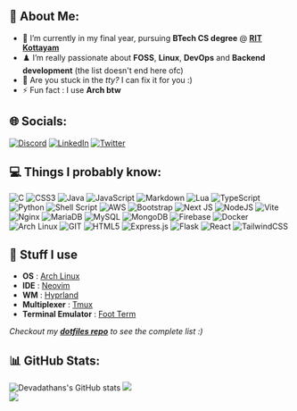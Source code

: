 ## 💫 About Me:

- 🔭 I’m currently in my final year, pursuing <b>BTech CS degree</b> @ <b>[RIT Kottayam](https://en.wikipedia.org/wiki/Rajiv_Gandhi_Institute_of_Technology,_Kottayam)</b>
  <br>
- ♟️ I’m really passionate about <b>FOSS</b>, <b>Linux</b>, <b>DevOps</b> and <b>Backend development</b> (the list doesn't end here ofc)
  <br>
- 💬 Are you stuck in the <i>tty?</i> I can fix it for you :)
  <br>
- ⚡ Fun fact : I use <b>Arch btw</b>

## 🌐 Socials:

[![Discord](https://img.shields.io/badge/Discord-%237289DA.svg?logo=discord&logoColor=white)](https://discord.com/users/771442997208416297) [![LinkedIn](https://img.shields.io/badge/LinkedIn-%230077B5.svg?logo=linkedin&logoColor=white)](https://linkedin.com/in/devadathan-m-b-804876257) [![Twitter](https://img.shields.io/badge/Twitter-%231DA1F2.svg?logo=Twitter&logoColor=white)](https://twitter.com/devcodess)

## 💻 Things I probably know:

![C](https://img.shields.io/badge/c-%2300599C.svg?style=for-the-badge&logo=c&logoColor=white) ![CSS3](https://img.shields.io/badge/css3-%231572B6.svg?style=for-the-badge&logo=css3&logoColor=white) ![Java](https://img.shields.io/badge/java-%23ED8B00.svg?style=for-the-badge&logo=openjdk&logoColor=white) ![JavaScript](https://img.shields.io/badge/javascript-%23323330.svg?style=for-the-badge&logo=javascript&logoColor=%23F7DF1E) ![Markdown](https://img.shields.io/badge/markdown-%23000000.svg?style=for-the-badge&logo=markdown&logoColor=white) ![Lua](https://img.shields.io/badge/lua-%232C2D72.svg?style=for-the-badge&logo=lua&logoColor=white) ![TypeScript](https://img.shields.io/badge/typescript-%23007ACC.svg?style=for-the-badge&logo=typescript&logoColor=white) ![Python](https://img.shields.io/badge/python-3670A0?style=for-the-badge&logo=python&logoColor=ffdd54) ![Shell Script](https://img.shields.io/badge/shell_script-%23121011.svg?style=for-the-badge&logo=gnu-bash&logoColor=white) ![AWS](https://img.shields.io/badge/AWS-%23FF9900.svg?style=for-the-badge&logo=amazon-aws&logoColor=white) ![Bootstrap](https://img.shields.io/badge/bootstrap-%238511FA.svg?style=for-the-badge&logo=bootstrap&logoColor=white) ![Next JS](https://img.shields.io/badge/Next-black?style=for-the-badge&logo=next.js&logoColor=white) ![NodeJS](https://img.shields.io/badge/node.js-6DA55F?style=for-the-badge&logo=node.js&logoColor=white) ![Vite](https://img.shields.io/badge/vite-%23646CFF.svg?style=for-the-badge&logo=vite&logoColor=white) ![Nginx](https://img.shields.io/badge/nginx-%23009639.svg?style=for-the-badge&logo=nginx&logoColor=white) ![MariaDB](https://img.shields.io/badge/MariaDB-003545?style=for-the-badge&logo=mariadb&logoColor=white) ![MySQL](https://img.shields.io/badge/mysql-%2300000f.svg?style=for-the-badge&logo=mysql&logoColor=white) ![MongoDB](https://img.shields.io/badge/MongoDB-%234ea94b.svg?style=for-the-badge&logo=mongodb&logoColor=white) ![Firebase](https://img.shields.io/badge/Firebase-039BE5?style=for-the-badge&logo=Firebase&logoColor=white) ![Docker](https://img.shields.io/badge/docker-%230db7ed.svg?style=for-the-badge&logo=docker&logoColor=white) ![Arch Linux](https://img.shields.io/badge/ArchLinux-FCC624?style=for-the-badge&logo=archlinux&logoColor=black) ![GIT](https://img.shields.io/badge/Git-fc6d26?style=for-the-badge&logo=git&logoColor=white) ![HTML5](https://img.shields.io/badge/html5-%23E34F26.svg?style=for-the-badge&logo=html5&logoColor=white) ![Express.js](https://img.shields.io/badge/express.js-%23404d59.svg?style=for-the-badge&logo=express&logoColor=%2361DAFB) ![Flask](https://img.shields.io/badge/flask-%23000.svg?style=for-the-badge&logo=flask&logoColor=white) ![React](https://img.shields.io/badge/react-%2320232a.svg?style=for-the-badge&logo=react&logoColor=%2361DAFB) ![TailwindCSS](https://img.shields.io/badge/tailwindcss-%2338B2AC.svg?style=for-the-badge&logo=tailwind-css&logoColor=white)

## 🧰 Stuff I use

- <b>OS</b> : [Arch Linux](https://archlinux.org)
- <b>IDE</b> : [Neovim](https://neovim.io)
- <b>WM</b> : [Hyprland](https://hyprland.org)
- <b>Multiplexer</b> : [Tmux](https://github.com/tmux/tmux)
- <b>Terminal Emulator</b> : [Foot Term](https://codeberg.org/dnkl/foot)

<i>Checkout my <b>[dotfiles repo](https://github.com/devadathanmb/dotfiles.git)</b> to see the complete list :)</i>

## 📊 GitHub Stats:

![Devadathans's GitHub stats](https://github-readme-stats-sigma-five.vercel.app/api?username=devadathanmb&theme=dark&show_icons=true&count_private=true&include_all_commits=true)
![](https://github-readme-streak-stats.herokuapp.com/?user=devadathanmb&theme=dark&hide_border=false)<br/>
![](https://github-readme-stats.vercel.app/api/top-langs/?username=devadathanmb&theme=dark&hide_border=false&include_all_commits=true&count_private=true&layout=compact)
